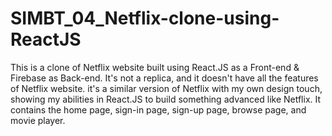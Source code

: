 # SIMBT_04_Netflix-clone-using-ReactJS

This is a clone of Netflix website built using React.JS as a Front-end & Firebase as Back-end. 
It's not a replica, and it doesn't have all the features of Netflix website. it's a similar version of Netflix with my own design touch, showing my abilities in React.JS to build something advanced like Netflix. It contains the home page, sign-in page, sign-up page, browse page, and movie player.
